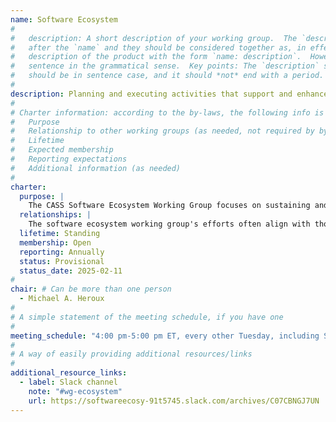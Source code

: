 ```yaml
---
name: Software Ecosystem
#
#   description: A short description of your working group.  The `description` is always shown immediately 
#   after the `name` and they should be considered together as, in effect, constructing a sentence-length 
#   description of the product with the form `name: description`.  However, it does not need to be a complete 
#   sentence in the grammatical sense.  Key points: The `description` should *not* repeat the `name`, it 
#   should be in sentence case, and it should *not* end with a period.
# 
description: Planning and executing activities that support and enhance holistic collaboration across the breadth of the CASS community member organizations to sustain and advance our software libraries and tools usage as a curated portfolio
#
# Charter information: according to the by-laws, the following info is expected:
#   Purpose
#   Relationship to other working groups (as needed, not required by by-laws)
#   Lifetime
#   Expected membership
#   Reporting expectations
#   Additional information (as needed)
#
charter:
  purpose: |
    The CASS Software Ecosystem Working Group focuses on sustaining and improving collaboration across the CASS community and on promoting activities that support the scientific software ecosystem.  Our efforts include promoting a curated portfolio of independently developed, interoperable, and interchangeable libraries and tools that enable the development and use of application codes in the pursuit of scientific discovery.  We interpret the opportunities broadly to include community development, outreach, best practices in adopting and using the software portfolio, and more.
  relationships: |
    The software ecosystem working group's efforts often align with those of the Software Integration, Impact Framework, and User-Developer Experience (UDX) working groups.
  lifetime: Standing
  membership: Open
  reporting: Annually
  status: Provisional
  status_date: 2025-02-11
#
chair: # Can be more than one person
  - Michael A. Heroux
#
# A simple statement of the meeting schedule, if you have one
#
meeting_schedule: "4:00 pm-5:00 pm ET, every other Tuesday, including Sep 30, 2025"
#
# A way of easily providing additional resources/links
#
additional_resource_links:
  - label: Slack channel
    note: "#wg-ecosystem"
    url: https://softwareecosy-91t5745.slack.com/archives/C07CBNGJ7UN
---
```

